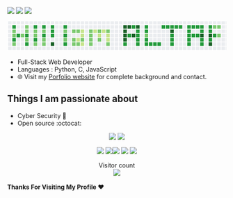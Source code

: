 

[<img src="https://img.shields.io/badge/twitter-%231DA1F2.svg?&style=for-the-badge&logo=twitter&logoColor=white" />](https://mobile.twitter.com/AltafShaikh07)  [<img src="https://img.shields.io/badge/linkedin-%230077B5.svg?&style=for-the-badge&logo=linkedin&logoColor=white" />](https://www.linkedin.com/in/altaf-shaikh-a93198179) [<img src = "https://img.shields.io/badge/instagram-%23E4405F.svg?&style=for-the-badge&logo=instagram&logoColor=white">](https://www.instagram.com/ialtafshaikh/)


<a href="https://www.altafshaikh.ml/"><img src="https://raw.githubusercontent.com/altaf99/altaf99/master/images/altaf_contri_text.png" width="900"></a>

- Full-Stack Web Developer
- Languages : Python, C, JavaScript
- 🌐 Visit my [Porfolio website](https://www.altafshaikh.ml/) for complete background and contact.

## Things I am passionate about

- Cyber Security :robot:
- Open source :octocat:

<p align = "center">
  <img src = "https://github-readme-stats.vercel.app/api?username=altaf99&show_icons=true&theme=radical&line_height=27">
  <img src = "https://github-readme-stats.vercel.app/api/top-langs/?username=altaf99&hide=CSS,HTML&theme=tokyonight">
</p>


<p align="center">
<img src="https://i.giphy.com/media/LMt9638dO8dftAjtco/200.webp" width="150"> <img src="https://i.giphy.com/media/KzJkzjggfGN5Py6nkT/200.webp" width="150"><img src="https://i.giphy.com/media/IdyAQJVN2kVPNUrojM/200.webp" width="150"> <img src="https://media.giphy.com/media/UWt0rhp21JgLwoeFQP/giphy.gif" width ="150"/> <img src="https://media.giphy.com/media/kH6CqYiquZawmU1HI6/giphy.gif" width ="150"/> 
</p>
<!--
**altaf99/altaf99** is a ✨ _special_ ✨ repository because its `README.md` (this file) appears on your GitHub profile.
-->
<p align="center"> 
  Visitor count<br>
  <img src="https://profile-counter.glitch.me/altaf99/count.svg" />
</p>

**Thanks For Visiting My Profile ❤️** 

